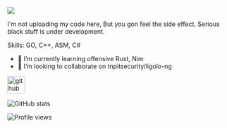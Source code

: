 ![](https://media.giphy.com/media/2J8jIHqqIr6tW/giphy.gif)

I'm not uploading my code here, But you gon feel the side effect. Serious black stuff is under development.

Skills: GO, C++, ASM, C#

- 🌱 I’m currently learning offensive Rust, Nim 
- 👯 I’m looking to collaborate on tnpitsecurity/ligolo-ng


[<img src='https://cdn.jsdelivr.net/npm/simple-icons@3.0.1/icons/github.svg' alt='github' height='40'>](https://github.com/rbwdenny)  

![GitHub stats](https://github-readme-stats.vercel.app/api?username=rbwdenny&show_icons=true)  

![Profile views](https://gpvc.arturio.dev/rbwdenny)  
